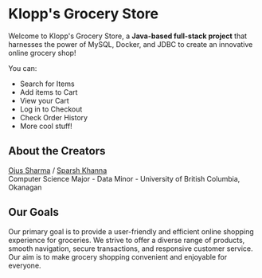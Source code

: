 # **Klopp's Grocery Store**

Welcome to Klopp's Grocery Store, a **Java-based full-stack project** that harnesses the power of MySQL, Docker, and JDBC to create an innovative online grocery shop!

You can:

- Search for Items
- Add items to Cart
- View your Cart
- Log in to Checkout
- Check Order History
- More cool stuff!

## About the Creators
[Ojus Sharma](https://github.com/ojusharma) /
[Sparsh Khanna](https://github.com/Sparshkhannaa)
<br>
Computer Science Major - Data Minor - University of British Columbia, Okanagan


## Our Goals

Our primary goal is to provide a user-friendly and efficient online shopping experience for groceries. We strive to offer a diverse range of products, smooth navigation, secure transactions, and responsive customer service. Our aim is to make grocery shopping convenient and enjoyable for everyone.
